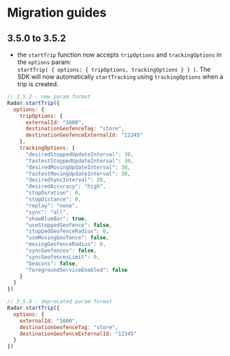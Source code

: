 # Migration guides

## 3.5.0 to 3.5.2
- the `startTrip` function now accepts `tripOptions` and `trackingOptions` in the `options` param:  
`startTrip( { options: { tripOptions, trackingOptions } } )`. The SDK will now automatically `startTracking` using `trackingOptions` when a trip is created.

```javascript
// 3.5.2 - new param format
Radar.startTrip({
  options: {
    tripOptions: {
      externalId: "1600",
      destinationGeofenceTag: "store",
      destinationGeofenceExternalId: "12345"
    },
    trackingOptions: {
      "desiredStoppedUpdateInterval": 30,
      "fastestStoppedUpdateInterval": 30,
      "desiredMovingUpdateInterval": 30,
      "fastestMovingUpdateInterval": 30,
      "desiredSyncInterval": 20,
      "desiredAccuracy": "high",
      "stopDuration": 0,
      "stopDistance": 0,
      "replay": "none",
      "sync": "all",
      "showBlueBar": true,
      "useStoppedGeofence": false,
      "stoppedGeofenceRadius": 0,
      "useMovingGeofence": false,
      "movingGeofenceRadius": 0,
      "syncGeofences": false,
      "syncGeofencesLimit": 0,
      "beacons": false,
      "foregroundServiceEnabled": false
    }
  }
})
```

```javascript
// 3.5.0 - deprecated param format
Radar.startTrip({
  options: {
    externalId: "1600",
    destinationGeofenceTag: "store",
    destinationGeofenceExternalId: "12345"
  }
})
